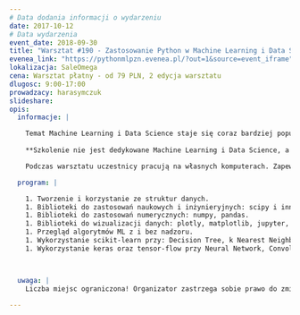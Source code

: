 ```yaml
---
# Data dodania informacji o wydarzeniu
date: 2017-10-12
# Data wydarzenia
event_date: 2018-09-30
title: "Warsztat #190 - Zastosowanie Python w Machine Learning i Data Science"
evenea_link: "https://pythonmlpzn.evenea.pl/?out=1&source=event_iframe"
lokalizacja: SaleOmega
cena: Warsztat płatny - od 79 PLN, 2 edycja warsztatu
dlugosc: 9:00-17:00
prowadzacy: harasymczuk
slideshare:
opis:
  informacje: |

    Temat Machine Learning i Data Science staje się coraz bardziej popularny a Python stał się de facto standardem w tych dziedzinach. Zapraszam na szkolenie wprowadzające do technik analizy danych, dostosowywania modelu matematycznego oraz wykorzystania narzędzi tj. scikit-learn, numpy, pandas i jupyter.
    
    **Szkolenie nie jest dedykowane Machine Learning i Data Science, a wykorzystaniu narzędzi, bibliotek i środowiska Python w tych tematach. Nie mniej podczas szkolenia uczestnik również zapozna się z różnymi zagadnieniami i algorytmami wykorzystywanymi w ML i DS łącznie z tematami konstrukcji sieci neuronowych.**

    Podczas warsztatu uczestnicy pracują na własnych komputerach. Zapewniamy lunch dla uczestników w formie zupa + kanapka oraz nielimitowany serwis kawowy. Istnieje możliwość zamówienia lunchu w wersji mięsnej lub wegetariańskiej.

  program: |

    1. Tworzenie i korzystanie ze struktur danych.
    1. Biblioteki do zastosowań naukowych i inżynieryjnych: scipy i inne.
    1. Biblioteki do zastosowań numerycznych: numpy, pandas.
    1. Biblioteki do wizualizacji danych: plotly, matplotlib, jupyter, superset.
    1. Przegląd algorytmów ML z i bez nadzoru.
    1. Wykorzystanie scikit-learn przy: Decision Tree, k Nearest Neighbors, Bayes, Linear Regression, Logistic Regression, Support Vector Machines, Clustering, Principal Component Analysis (PCA).
    1. Wykorzystanie keras oraz tensor-flow przy Neural Network, Convolutional Neural Network.



  uwaga: |
    Liczba miejsc ograniczona! Organizator zastrzega sobie prawo do zmiany lokalizacji wydarzenia oraz jego odwołania w przypadku niezgłoszenia się minimalnej liczby uczestników.

---
```

